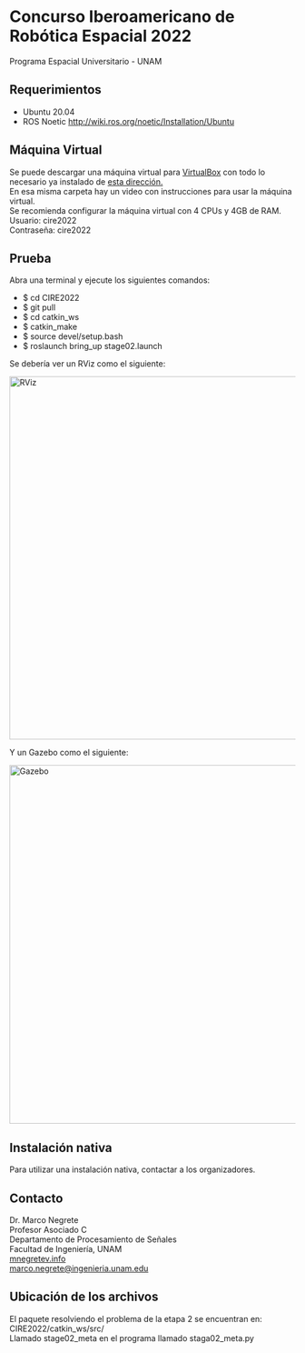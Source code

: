 # Concurso Iberoamericano de Robótica Espacial 2022
Programa Espacial Universitario - UNAM


## Requerimientos

* Ubuntu 20.04
* ROS Noetic http://wiki.ros.org/noetic/Installation/Ubuntu

## Máquina Virtual

Se puede descargar una máquina virtual para [VirtualBox](https://www.virtualbox.org/wiki/Downloads) con todo lo necesario ya instalado de [esta dirección.](https://drive.google.com/drive/folders/1DYhmegVFEz7VA69uncpYsL8Ck0HbaIEz?usp=sharing) <br>
En esa misma carpeta hay un video con instrucciones para usar la máquina virtual. <br>
Se recomienda configurar la máquina virtual con 4 CPUs y 4GB de RAM.
Usuario: cire2022 <br>
Contraseña: cire2022

## Prueba

Abra una terminal y ejecute los siguientes comandos:

* $ cd CIRE2022
* $ git pull
* $ cd catkin_ws
* $ catkin_make
* $ source devel/setup.bash
* $ roslaunch bring_up stage02.launch

Se debería ver un RViz como el siguiente:

<img src="https://github.com/mnegretev/CIRE2022/blob/master/Media/rviz.png" alt="RViz" width="639"/>

Y un Gazebo como el siguiente:

<img src="https://github.com/mnegretev/CIRE2022/blob/master/Media/gazebo.png" alt="Gazebo" width="631"/>

## Instalación nativa

Para utilizar una instalación nativa, contactar a los organizadores. 

## Contacto
Dr. Marco Negrete<br>
Profesor Asociado C<br>
Departamento de Procesamiento de Señales<br>
Facultad de Ingeniería, UNAM <br>
[mnegretev.info](http://mnegretev.info)<br>
marco.negrete@ingenieria.unam.edu<br>

## Ubicación de los archivos
El paquete resolviendo el problema de la etapa 2 se encuentran en: CIRE2022/catkin_ws/src/<br>
Llamado stage02_meta en el programa llamado staga02_meta.py
